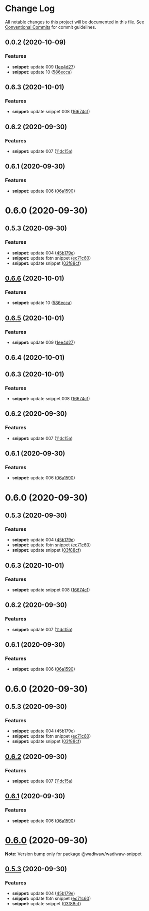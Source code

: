 # Change Log

All notable changes to this project will be documented in this file.
See [Conventional Commits](https://conventionalcommits.org) for commit guidelines.

## 0.0.2 (2020-10-09)


### Features

* **snippet:** update 009 ([1ee4d27](https://bitbucket.org/dana-id/h5-design-system/commits/1ee4d2743b52197f28602dc6e2b3f55d847cf042))
* **snippet:** update 10 ([586ecca](https://bitbucket.org/dana-id/h5-design-system/commits/586eccae446125e3a844027b776c304e3f04b3e4))



## 0.6.3 (2020-10-01)


### Features

* **snippet:** update snippet 008 ([16674c1](https://bitbucket.org/dana-id/h5-design-system/commits/16674c1620497fac58dbf7a308ccf226ad5dbb6c))



## 0.6.2 (2020-09-30)


### Features

* **snippet:** update 007 ([11dc15a](https://bitbucket.org/dana-id/h5-design-system/commits/11dc15ad20e729cb2a5409e7c9f4856c7c3afa31))



## 0.6.1 (2020-09-30)


### Features

* **snippet:** update 006 ([06a1590](https://bitbucket.org/dana-id/h5-design-system/commits/06a15907e234eec2d062fefaf30464d5cb1d56dd))



# 0.6.0 (2020-09-30)



## 0.5.3 (2020-09-30)


### Features

* **snippet:** update 004 ([45b179e](https://bitbucket.org/dana-id/h5-design-system/commits/45b179e92ddb6d8339ff6fa40648e683e298b056))
* **snippet:** update fbtn snippet ([ec71c60](https://bitbucket.org/dana-id/h5-design-system/commits/ec71c6081e3ff71c95663bf046e684a9b1a5b4fb))
* **snippet:** update snippet ([03f88cf](https://bitbucket.org/dana-id/h5-design-system/commits/03f88cf9fad931f630c5432c17c8f7e19a7fb1db))





## [0.6.6](https://github.com/akbarnafisa/vue-monorepo-boilerplate/compare/@wadiwaw/wadiwaw-snippet@0.6.5...@wadiwaw/wadiwaw-snippet@0.6.6) (2020-10-01)


### Features

* **snippet:** update 10 ([586ecca](https://github.com/akbarnafisa/vue-monorepo-boilerplate/commit/586eccae446125e3a844027b776c304e3f04b3e4))





## [0.6.5](https://github.com/akbarnafisa/vue-monorepo-boilerplate/compare/@wadiwaw/wadiwaw-snippet@0.6.4...@wadiwaw/wadiwaw-snippet@0.6.5) (2020-10-01)


### Features

* **snippet:** update 009 ([1ee4d27](https://github.com/akbarnafisa/vue-monorepo-boilerplate/commit/1ee4d2743b52197f28602dc6e2b3f55d847cf042))





## 0.6.4 (2020-10-01)



## 0.6.3 (2020-10-01)


### Features

* **snippet:** update snippet 008 ([16674c1](https://github.com/akbarnafisa/vue-monorepo-boilerplate/commit/16674c1620497fac58dbf7a308ccf226ad5dbb6c))



## 0.6.2 (2020-09-30)


### Features

* **snippet:** update 007 ([11dc15a](https://github.com/akbarnafisa/vue-monorepo-boilerplate/commit/11dc15ad20e729cb2a5409e7c9f4856c7c3afa31))



## 0.6.1 (2020-09-30)


### Features

* **snippet:** update 006 ([06a1590](https://github.com/akbarnafisa/vue-monorepo-boilerplate/commit/06a15907e234eec2d062fefaf30464d5cb1d56dd))



# 0.6.0 (2020-09-30)



## 0.5.3 (2020-09-30)


### Features

* **snippet:** update 004 ([45b179e](https://github.com/akbarnafisa/vue-monorepo-boilerplate/commit/45b179e92ddb6d8339ff6fa40648e683e298b056))
* **snippet:** update fbtn snippet ([ec71c60](https://github.com/akbarnafisa/vue-monorepo-boilerplate/commit/ec71c6081e3ff71c95663bf046e684a9b1a5b4fb))
* **snippet:** update snippet ([03f88cf](https://github.com/akbarnafisa/vue-monorepo-boilerplate/commit/03f88cf9fad931f630c5432c17c8f7e19a7fb1db))





## 0.6.3 (2020-10-01)


### Features

* **snippet:** update snippet 008 ([16674c1](https://github.com/akbarnafisa/vue-monorepo-boilerplate/commit/16674c1620497fac58dbf7a308ccf226ad5dbb6c))



## 0.6.2 (2020-09-30)


### Features

* **snippet:** update 007 ([11dc15a](https://github.com/akbarnafisa/vue-monorepo-boilerplate/commit/11dc15ad20e729cb2a5409e7c9f4856c7c3afa31))



## 0.6.1 (2020-09-30)


### Features

* **snippet:** update 006 ([06a1590](https://github.com/akbarnafisa/vue-monorepo-boilerplate/commit/06a15907e234eec2d062fefaf30464d5cb1d56dd))



# 0.6.0 (2020-09-30)



## 0.5.3 (2020-09-30)


### Features

* **snippet:** update 004 ([45b179e](https://github.com/akbarnafisa/vue-monorepo-boilerplate/commit/45b179e92ddb6d8339ff6fa40648e683e298b056))
* **snippet:** update fbtn snippet ([ec71c60](https://github.com/akbarnafisa/vue-monorepo-boilerplate/commit/ec71c6081e3ff71c95663bf046e684a9b1a5b4fb))
* **snippet:** update snippet ([03f88cf](https://github.com/akbarnafisa/vue-monorepo-boilerplate/commit/03f88cf9fad931f630c5432c17c8f7e19a7fb1db))





## [0.6.2](https://github.com/akbarnafisa/vue-monorepo-boilerplate/compare/v0.6.1...v0.6.2) (2020-09-30)


### Features

* **snippet:** update 007 ([11dc15a](https://github.com/akbarnafisa/vue-monorepo-boilerplate/commit/11dc15ad20e729cb2a5409e7c9f4856c7c3afa31))





## [0.6.1](https://github.com/akbarnafisa/vue-monorepo-boilerplate/compare/v0.6.0...v0.6.1) (2020-09-30)


### Features

* **snippet:** update 006 ([06a1590](https://github.com/akbarnafisa/vue-monorepo-boilerplate/commit/06a15907e234eec2d062fefaf30464d5cb1d56dd))





# [0.6.0](https://github.com/akbarnafisa/vue-monorepo-boilerplate/compare/v0.5.3...v0.6.0) (2020-09-30)

**Note:** Version bump only for package @wadiwaw/wadiwaw-snippet





## [0.5.3](https://github.com/akbarnafisa/vue-monorepo-boilerplate/compare/v0.1.9...v0.5.3) (2020-09-30)


### Features

* **snippet:** update 004 ([45b179e](https://github.com/akbarnafisa/vue-monorepo-boilerplate/commit/45b179e92ddb6d8339ff6fa40648e683e298b056))
* **snippet:** update fbtn snippet ([ec71c60](https://github.com/akbarnafisa/vue-monorepo-boilerplate/commit/ec71c6081e3ff71c95663bf046e684a9b1a5b4fb))
* **snippet:** update snippet ([03f88cf](https://github.com/akbarnafisa/vue-monorepo-boilerplate/commit/03f88cf9fad931f630c5432c17c8f7e19a7fb1db))
